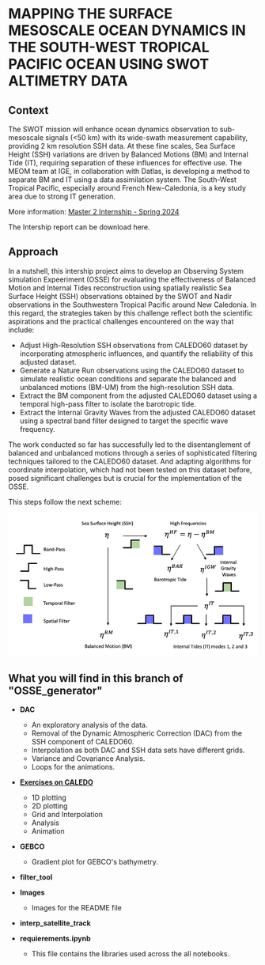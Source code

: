 # MAPPING THE SURFACE MESOSCALE OCEAN DYNAMICS IN THE SOUTH-WEST TROPICAL PACIFIC OCEAN USING SWOT ALTIMETRY DATA

## Context

The SWOT mission will enhance ocean dynamics observation to sub-mesoscale signals (<50 km) with its wide-swath measurement capability, providing 2 km resolution SSH data. At these fine scales, Sea Surface Height (SSH) variations are driven by Balanced Motions (BM) and Internal Tide (IT), requiring separation of these influences for effective use. The MEOM team at IGE, in collaboration with Datlas, is developing a method to separate BM and IT using a data assimilation system. The South-West Tropical Pacific, especially around French New-Caledonia, is a key study area due to strong IT generation. 

More information: [Master 2 Internship - Spring 2024](https://github.com/vbellemin/2024-internship-caledo) 

The Intership report can be download here.

## Approach

In a nutshell, this intership project aims to develop an Observing System simulation Expeeriment (OSSE) for evaluating the effectiveness of Balanced Motion and Internal Tides reconstruction using spatially realistic Sea Surface Height (SSH) observations obtained by the SWOT and Nadir observations in the Southwestern Tropical Pacific around New Caledonia. In this regard, the strategies taken by this challenge reflect both the scientific aspirations and the practical challenges encountered on the way that include:

- Adjust High-Resolution SSH observations from CALEDO60 dataset by incorporating atmospheric influences, and quantify the reliability of this adjusted dataset.
- Generate a Nature Run observations using the CALEDO60 dataset to simulate realistic ocean conditions and separate the balanced and unbalanced motions (BM-UM) from the high-resolution SSH data.
- Extract the BM component from the adjusted CALEDO60 dataset using a temporal high-pass filter to isolate the barotropic tide.
- Extract the Internal Gravity Waves from the adjusted CALEDO60 dataset using a spectral band filter designed to target the specific wave frequency.

The work conducted so far has successfully led to the disentanglement of balanced and unbalanced motions through a series of sophisticated filtering techniques tailored to the CALEDO60 dataset. And adapting algorithms for coordinate interpolation, which had not been tested on this dataset before, posed significant challenges but is crucial for the implementation of the OSSE.

This steps follow the next scheme:

![filtering](Images/nr_overview.png)

## What you will find in this branch of "OSSE_generator"

- **DAC**
  - An exploratory analysis of the data.
  - Removal of the Dynamic Atmospheric Correction (DAC) from the SSH component of CALEDO60.
  - Interpolation as both DAC and SSH data sets have different grids.
  - Variance and Covariance Analysis.
  - Loops for the animations.

- [**Exercises on CALEDO**](https://github.com/vbellemin/2024-internship-caledo/blob/main/Exercises_CALEDO.md)
  - 1D plotting
  - 2D plotting
  - Grid and Interpolation
  - Analysis
  - Animation

- **GEBCO**
  - Gradient plot for GEBCO's bathymetry.

- **filter_tool**
  
- **Images**
  - Images for the README file

- **interp_satellite_track**

- **requierements.ipynb**
  - This file contains the libraries used across the all notebooks.

